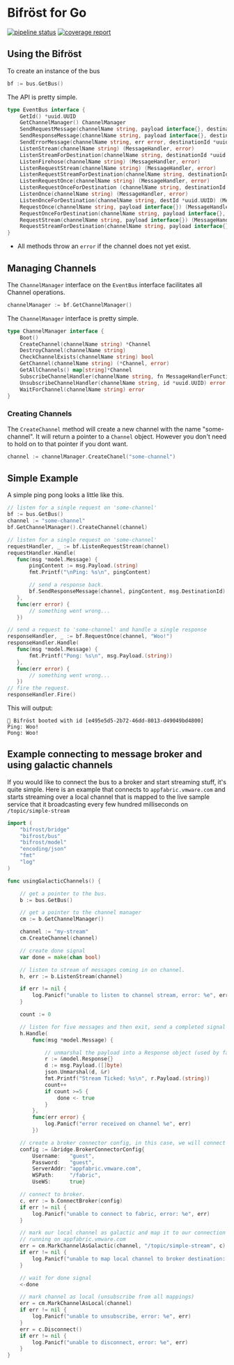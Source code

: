 # Bifröst for Go

[![pipeline status](https://gitlab.eng.vmware.com/bifrost/golang/badges/master/pipeline.svg)](https://gitlab.eng.vmware.com/bifrost/golang/commits/master)
[![coverage report](https://gitlab.eng.vmware.com/bifrost/golang/badges/master/coverage.svg)](https://gitlab.eng.vmware.com/bifrost/golang/commits/master)

## Using the Bifröst

To create an instance of the bus

```go
bf := bus.GetBus()
```

The API is pretty simple.

```go
type EventBus interface {
    GetId() *uuid.UUID
    GetChannelManager() ChannelManager
    SendRequestMessage(channelName string, payload interface{}, destinationId *uuid.UUID) error
    SendResponseMessage(channelName string, payload interface{}, destinationId *uuid.UUID) error
    SendErrorMessage(channelName string, err error, destinationId *uuid.UUID) error
    ListenStream(channelName string) (MessageHandler, error)
    ListenStreamForDestination(channelName string, destinationId *uuid.UUID) (MessageHandler, error)
    ListenFirehose(channelName string) (MessageHandler, error)
    ListenRequestStream(channelName string) (MessageHandler, error)
    ListenRequestStreamForDestination(channelName string, destinationId *uuid.UUID) (MessageHandler, error)
    ListenRequestOnce(channelName string) (MessageHandler, error)
    ListenRequestOnceForDestination (channelName string, destinationId *uuid.UUID) (MessageHandler, error)
    ListenOnce(channelName string) (MessageHandler, error)
    ListenOnceForDestination(channelName string, destId *uuid.UUID) (MessageHandler, error)
    RequestOnce(channelName string, payload interface{}) (MessageHandler, error)
    RequestOnceForDestination(channelName string, payload interface{}, destId *uuid.UUID) (MessageHandler, error)
    RequestStream(channelName string, payload interface{}) (MessageHandler, error)
    RequestStreamForDestination(channelName string, payload interface{}, destId *uuid.UUID) (MessageHandler, error)
}
```

- All methods throw an `error` if the channel does not yet exist.

## Managing Channels

The `ChannelManager` interface on the `EventBus` interface facilitates all Channel operations.

```go
channelManager := bf.GetChannelManager()
```

The `ChannelManager` interface is pretty simple.

```go
type ChannelManager interface {
    Boot()
    CreateChannel(channelName string) *Channel
    DestroyChannel(channelName string)
    CheckChannelExists(channelName string) bool
    GetChannel(channelName string) (*Channel, error)
    GetAllChannels() map[string]*Channel
    SubscribeChannelHandler(channelName string, fn MessageHandlerFunction, runOnce bool) (*uuid.UUID, error)
    UnsubscribeChannelHandler(channelName string, id *uuid.UUID) error
    WaitForChannel(channelName string) error
}
```

### Creating Channels

The `CreateChannel` method will create a new channel with the name "some-channel". It will return a pointer to a
`Channel` object. However you don't need to hold on to that pointer if you dont want.

```go
channel := channelManager.CreateChanel("some-channel")
```

## Simple Example

A simple ping pong looks a little like this.

```go
// listen for a single request on 'some-channel'
bf := bus.GetBus()
channel := "some-channel"
bf.GetChannelManager().CreateChannel(channel)

// listen for a single request on 'some-channel'
requestHandler, _ := bf.ListenRequestStream(channel)
requestHandler.Handle(
   func(msg *model.Message) {
       pingContent := msg.Payload.(string)
       fmt.Printf("\nPing: %s\n", pingContent)

       // send a response back.
       bf.SendResponseMessage(channel, pingContent, msg.DestinationId)
   },
   func(err error) {
       // something went wrong...
   })

// send a request to 'some-channel' and handle a single response
responseHandler, _ := bf.RequestOnce(channel, "Woo!")
responseHandler.Handle(
   func(msg *model.Message) {
       fmt.Printf("Pong: %s\n", msg.Payload.(string))
   },
   func(err error) {
       // something went wrong...
   })
// fire the request.
responseHandler.Fire()
```

This will output: 

```text
🌈 Bifröst booted with id [e495e5d5-2b72-46dd-8013-d49049bd4800]
Ping: Woo!
Pong: Woo!
```

## Example connecting to message broker and using galactic channels

If you would like to connect the bus to a broker and start streaming stuff, it's quite simple. Here is an example
that connects to `appfabric.vmware.com` and starts streaming over a local channel that is mapped to the live
sample service that it broadcasting every few hundred milliseconds on `/topic/simple-stream`

```go
import (
    "bifrost/bridge"
    "bifrost/bus"
    "bifrost/model"
    "encoding/json"
    "fmt"
    "log"
)

func usingGalacticChannels() {

    // get a pointer to the bus.
    b := bus.GetBus()

    // get a pointer to the channel manager
    cm := b.GetChannelManager()

    channel := "my-stream"
    cm.CreateChannel(channel)

    // create done signal
    var done = make(chan bool)

    // listen to stream of messages coming in on channel.
    h, err := b.ListenStream(channel)

    if err != nil {
        log.Panicf("unable to listen to channel stream, error: %e", err)
    }

    count := 0

    // listen for five messages and then exit, send a completed signal on channel.
    h.Handle(
        func(msg *model.Message) {

            // unmarshal the payload into a Response object (used by fabric services)
            r := &model.Response{}
            d := msg.Payload.([]byte)
            json.Unmarshal(d, &r)
            fmt.Printf("Stream Ticked: %s\n", r.Payload.(string))
            count++
            if count >=5 {
                done <- true
            }
        },
        func(err error) {
            log.Panicf("error received on channel %e", err)
        })

    // create a broker connector config, in this case, we will connect to the application fabric demo endpoint.
    config := &bridge.BrokerConnectorConfig{
        Username:   "guest",
        Password:   "guest",
        ServerAddr: "appfabric.vmware.com",
        WSPath:     "/fabric",
        UseWS:      true}

    // connect to broker.
    c, err := b.ConnectBroker(config)
    if err != nil {
        log.Panicf("unable to connect to fabric, error: %e", err)
    }

    // mark our local channel as galactic and map it to our connection and the /topic/simple-stream service
    // running on appfabric.vmware.com
    err = cm.MarkChannelAsGalactic(channel, "/topic/simple-stream", c)
    if err != nil {
        log.Panicf("unable to map local channel to broker destination: %e", err)
    }

    // wait for done signal
    <-done

    // mark channel as local (unsubscribe from all mappings)
    err = cm.MarkChannelAsLocal(channel)
    if err != nil {
        log.Panicf("unable to unsubscribe, error: %e", err)
    }
    err = c.Disconnect()
    if err != nil {
        log.Panicf("unable to disconnect, error: %e", err)
    }
}
```
